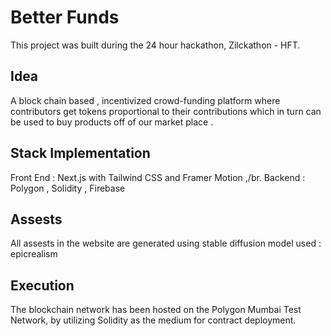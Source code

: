 # Better Funds

This project was built during the 24 hour hackathon, Zilckathon - HFT.

## Idea

A block chain based , incentivized crowd-funding platform where contributors get tokens proportional to their contributions which in turn can be used to buy products off of our market place .

## Stack Implementation

Front End : Next.js with Tailwind CSS and Framer Motion ,/br.
Backend : Polygon , Solidity , Firebase

## Assests

All assests in the website are generated using stable diffusion 
model used : epicrealism 

## Execution 

The blockchain network has been hosted on the Polygon Mumbai Test Network, by utilizing Solidity as the medium for contract deployment.

